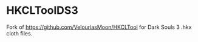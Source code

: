 # HKCLToolDS3

Fork of https://github.com/VelouriasMoon/HKCLTool for Dark Souls 3 .hkx cloth files.
